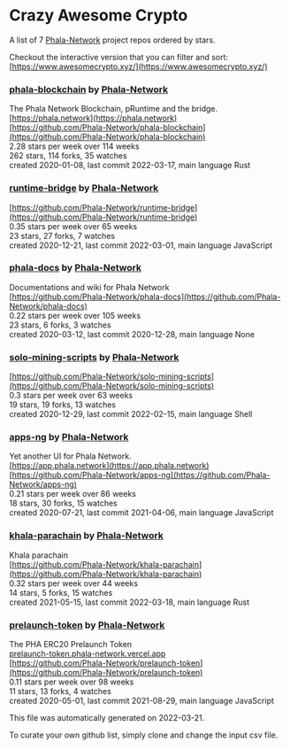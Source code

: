 # Crazy Awesome Crypto
A list of 7 [Phala-Network](https://github.com/Phala-Network) project repos ordered by stars.  

Checkout the interactive version that you can filter and sort: 
[https://www.awesomecrypto.xyz/](https://www.awesomecrypto.xyz/)  


### [phala-blockchain](https://github.com/Phala-Network/phala-blockchain) by [Phala-Network](https://github.com/Phala-Network)  
The Phala Network Blockchain, pRuntime and the bridge.  
[https://phala.network](https://phala.network)  
[https://github.com/Phala-Network/phala-blockchain](https://github.com/Phala-Network/phala-blockchain)  
2.28 stars per week over 114 weeks  
262 stars, 114 forks, 35 watches  
created 2020-01-08, last commit 2022-03-17, main language Rust  


### [runtime-bridge](https://github.com/Phala-Network/runtime-bridge) by [Phala-Network](https://github.com/Phala-Network)  
  
[https://github.com/Phala-Network/runtime-bridge](https://github.com/Phala-Network/runtime-bridge)  
0.35 stars per week over 65 weeks  
23 stars, 27 forks, 7 watches  
created 2020-12-21, last commit 2022-03-01, main language JavaScript  


### [phala-docs](https://github.com/Phala-Network/phala-docs) by [Phala-Network](https://github.com/Phala-Network)  
Documentations and wiki for Phala Network  
[https://github.com/Phala-Network/phala-docs](https://github.com/Phala-Network/phala-docs)  
0.22 stars per week over 105 weeks  
23 stars, 6 forks, 3 watches  
created 2020-03-12, last commit 2020-12-28, main language None  


### [solo-mining-scripts](https://github.com/Phala-Network/solo-mining-scripts) by [Phala-Network](https://github.com/Phala-Network)  
  
[https://github.com/Phala-Network/solo-mining-scripts](https://github.com/Phala-Network/solo-mining-scripts)  
0.3 stars per week over 63 weeks  
19 stars, 19 forks, 13 watches  
created 2020-12-29, last commit 2022-02-15, main language Shell  


### [apps-ng](https://github.com/Phala-Network/apps-ng) by [Phala-Network](https://github.com/Phala-Network)  
Yet another UI for Phala Network.  
[https://app.phala.network](https://app.phala.network)  
[https://github.com/Phala-Network/apps-ng](https://github.com/Phala-Network/apps-ng)  
0.21 stars per week over 86 weeks  
18 stars, 30 forks, 15 watches  
created 2020-07-21, last commit 2021-04-06, main language JavaScript  


### [khala-parachain](https://github.com/Phala-Network/khala-parachain) by [Phala-Network](https://github.com/Phala-Network)  
Khala parachain  
[https://github.com/Phala-Network/khala-parachain](https://github.com/Phala-Network/khala-parachain)  
0.32 stars per week over 44 weeks  
14 stars, 5 forks, 15 watches  
created 2021-05-15, last commit 2022-03-18, main language Rust  


### [prelaunch-token](https://github.com/Phala-Network/prelaunch-token) by [Phala-Network](https://github.com/Phala-Network)  
The PHA ERC20 Prelaunch Token  
[prelaunch-token.phala-network.vercel.app](prelaunch-token.phala-network.vercel.app)  
[https://github.com/Phala-Network/prelaunch-token](https://github.com/Phala-Network/prelaunch-token)  
0.11 stars per week over 98 weeks  
11 stars, 13 forks, 4 watches  
created 2020-05-01, last commit 2021-08-29, main language JavaScript  


This file was automatically generated on 2022-03-21.  

To curate your own github list, simply clone and change the input csv file.  